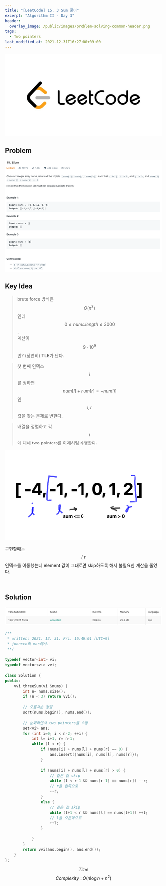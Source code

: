 ```yaml
---
title: "[LeetCode] 15. 3 Sum 풀이"
excerpt: "Algorithm II - Day 3"
header:
  overlay_image: /public/images/problem-solving-common-header.png
tags:
  - Two pointers
last_modified_at: 2021-12-31T16:27:00+09:00
---
```

<a href="https://leetcode.com/">
    <img src="/public/images/leetcode-logo.jpeg"/>
</a>

## Problem
<a href="https://leetcode.com/problems/3sum/">
    <img src="/public/images/leetcode-15.png"/>
</a>

<br/>

## Key Idea

> brute force 방식은 $$O(n^3)$$인데 $$0 \le nums.length \le 3000$$.  
계산이 $$9 \cdot 10^9$$번? (당연히) **TLE**가 난다.

> 첫 번째 인덱스 $$i$$ 를 정하면 $$num[l] + num[r] = -num[i]$$인 $$l, r$$ 값을 찾는 문제로 변한다.

> 배열을 정렬하고 각 $$i$$에 대해 two pointers를 아래처럼 수행한다.

<img src="/public/images/leetcode-15-figure-1.png"/>

구현할때는 $$l, r$$ 인덱스를 이동했는데 element 값이 그대로면 skip하도록 해서 불필요한 계산을 줄였다.

<br/>

## Solution
<img src="/public/images/leetcode-15-result.png"/>

```cpp
/**
 * written: 2021. 12. 31. Fri. 16:46:01 [UTC+9]
 * jooncco의 mac에서.
 **/

typedef vector<int> vi;
typedef vector<vi> vvi;

class Solution {
public:
    vvi threeSum(vi &nums) {
        int n= nums.size();
        if (n < 3) return vvi();
        
        // 오름차순 정렬
        sort(nums.begin(), nums.end());
        
        // 순회하면서 two pointers를 수행
        set<vi> ans;
        for (int i=0; i < n-2; ++i) {
            int l= i+1, r= n-1;
            while (l < r) {
                if (nums[i] + nums[l] + nums[r] == 0) {
                    ans.insert({nums[i], nums[l], nums[r]});
                }

                if (nums[i] + nums[l] + nums[r] > 0) {
                    // 같은 값 skip
                    while (l < r-1 && nums[r-1] == nums[r]) --r;
                    // r을 왼쪽으로
                    --r;
                }
                else {
                    // 같은 값 skip
                    while (l+1 < r && nums[l] == nums[l+1]) ++l;
                    // l을 오른쪽으로
                    ++l;
                }
                
            }
        }
        return vvi(ans.begin(), ans.end());
    }
};

```

$$ Time $$ $$ Complexity: O(n \log n + n^2) $$